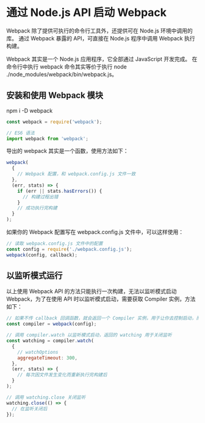# 通过 Node.js API 启动 Webpack

Webpack 除了提供可执行的命令行工具外，还提供可在 Node.js 环境中调用的库。 通过 Webpack 暴露的 API，可直接在 Node.js 程序中调用 Webpack 执行构建。

Webpack 其实是一个 Node.js 应用程序，它全部通过 JavaScript 开发完成。 在命令行中执行 webpack 命令其实等价于执行 node ./node_modules/webpack/bin/webpack.js。

## 安装和使用 Webpack 模块

npm i -D webpack

```js
const webpack = require('webpack');

// ES6 语法
import webpack from 'webpack';
```

导出的 webpack 其实是一个函数，使用方法如下：

```js
webpack(
  {
    // Webpack 配置，和 webpack.config.js 文件一致
  },
  (err, stats) => {
    if (err || stats.hasErrors()) {
      // 构建过程出错
    }
    // 成功执行完构建
  }
);
```

如果你的 Webpack 配置写在 webpack.config.js 文件中，可以这样使用：

```js
// 读取 webpack.config.js 文件中的配置
const config = require('./webpack.config.js');
webpack(config, callback);
```

## 以监听模式运行

以上使用 Webpack API 的方法只能执行一次构建，无法以监听模式启动 Webpack，为了在使用 API 时以监听模式启动，需要获取 Compiler 实例，方法如下：

```js
// 如果不传 callback 回调函数，就会返回一个 Compiler 实例，用于让你去控制启动，而不是像上面那样立即启动
const compiler = webpack(config);

// 调用 compiler.watch 以监听模式启动，返回的 watching 用于关闭监听
const watching = compiler.watch(
  {
    // watchOptions
    aggregateTimeout: 300,
  },
  (err, stats) => {
    // 每次因文件发生变化而重新执行完构建后
  }
);

// 调用 watching.close 关闭监听
watching.close(() => {
  // 在监听关闭后
});
```
